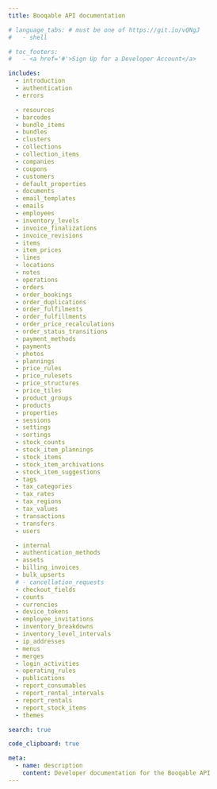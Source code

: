```yaml
---
title: Booqable API documentation

# language_tabs: # must be one of https://git.io/vQNgJ
#   - shell

# toc_footers:
#   - <a href='#'>Sign Up for a Developer Account</a>

includes:
  - introduction
  - authentication
  - errors

  - resources
  - barcodes
  - bundle_items
  - bundles
  - clusters
  - collections
  - collection_items
  - companies
  - coupons
  - customers
  - default_properties
  - documents
  - email_templates
  - emails
  - employees
  - inventory_levels
  - invoice_finalizations
  - invoice_revisions
  - items
  - item_prices
  - lines
  - locations
  - notes
  - operations
  - orders
  - order_bookings
  - order_duplications
  - order_fulfilments
  - order_fulfillments
  - order_price_recalculations
  - order_status_transitions
  - payment_methods
  - payments
  - photos
  - plannings
  - price_rules
  - price_rulesets
  - price_structures
  - price_tiles
  - product_groups
  - products
  - properties
  - sessions
  - settings
  - sortings
  - stock_counts
  - stock_item_plannings
  - stock_items
  - stock_item_archivations
  - stock_item_suggestions
  - tags
  - tax_categories
  - tax_rates
  - tax_regions
  - tax_values
  - transactions
  - transfers
  - users

  - internal
  - authentication_methods
  - assets
  - billing_invoices
  - bulk_upserts
  # - cancellation_requests
  - checkout_fields
  - counts
  - currencies
  - device_tokens
  - employee_invitations
  - inventory_breakdowns
  - inventory_level_intervals
  - ip_addresses
  - menus
  - merges
  - login_activities
  - operating_rules
  - publications
  - report_consumables
  - report_rental_intervals
  - report_rentals
  - report_stock_items
  - themes

search: true

code_clipboard: true

meta:
  - name: description
    content: Developer documentation for the Booqable API
---
```

